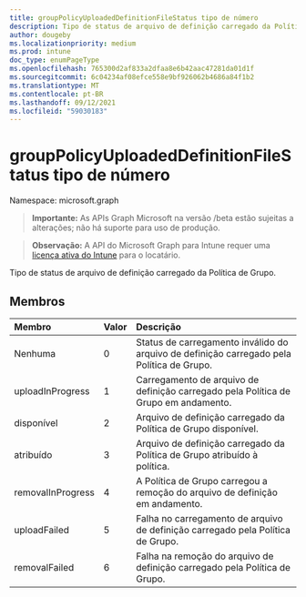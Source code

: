 ```yaml
---
title: groupPolicyUploadedDefinitionFileStatus tipo de número
description: Tipo de status de arquivo de definição carregado da Política de Grupo.
author: dougeby
ms.localizationpriority: medium
ms.prod: intune
doc_type: enumPageType
ms.openlocfilehash: 765300d2af833a2dfaa8e6b42aac47281da01d1f
ms.sourcegitcommit: 6c04234af08efce558e9bf926062b4686a84f1b2
ms.translationtype: MT
ms.contentlocale: pt-BR
ms.lasthandoff: 09/12/2021
ms.locfileid: "59030183"
---
```

# <a name="grouppolicyuploadeddefinitionfilestatus-enum-type"></a>groupPolicyUploadedDefinitionFileStatus tipo de número

Namespace: microsoft.graph

> **Importante:** As APIs Graph Microsoft na versão /beta estão sujeitas a alterações; não há suporte para uso de produção.

> **Observação:** A API do Microsoft Graph para Intune requer uma [licença ativa do Intune](https://go.microsoft.com/fwlink/?linkid=839381) para o locatário.

Tipo de status de arquivo de definição carregado da Política de Grupo.

## <a name="members"></a>Membros
|Membro|Valor|Descrição|
|:---|:---|:---|
|Nenhuma|0|Status de carregamento inválido do arquivo de definição carregado pela Política de Grupo.|
|uploadInProgress|1|Carregamento de arquivo de definição carregado pela Política de Grupo em andamento.|
|disponível|2|Arquivo de definição carregado da Política de Grupo disponível.|
|atribuído|3|Arquivo de definição carregado da Política de Grupo atribuído à política.|
|removalInProgress|4 |A Política de Grupo carregou a remoção do arquivo de definição em andamento.|
|uploadFailed|5 |Falha no carregamento de arquivo de definição carregado pela Política de Grupo.|
|removalFailed|6 |Falha na remoção do arquivo de definição carregado pela Política de Grupo.|



